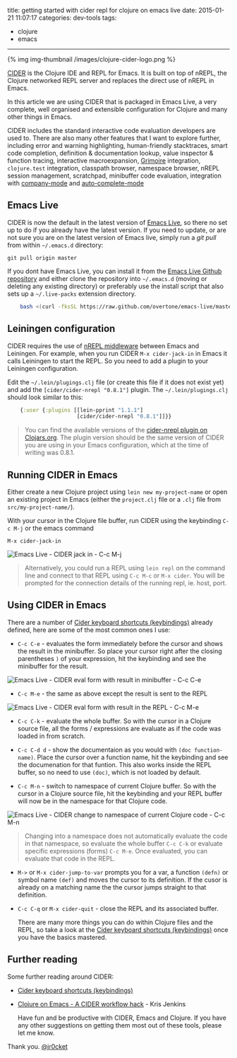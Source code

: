 title: getting started with cider repl for clojure on emacs live
date: 2015-01-21 11:07:17
categories: dev-tools
tags:
- clojure
- emacs
---
{% img img-thumbnail /images/clojure-cider-logo.png %}

  [CIDER](https://github.com/clojure-emacs/cider) is the Clojure IDE and REPL for Emacs.  It is built on top of nREPL, the Clojure networked REPL server and replaces the direct use of nREPL in Emacs.

  In this article we are using CIDER that is packaged in Emacs Live, a very complete, well organised and extensible configuration for Clojure and many other things in Emacs.

<!-- more -->
  
  CIDER includes the standard interactive code evaluation developers are used to.  There are also many other features that I want to explore further, including error and warning highlighting, human-friendly stacktraces, smart code completion, definition & documentation lookup, value inspector & function tracing, interactive macroexpansion, [Grimoire](http://conj.io/) integration, `clojure.test` integration, classpath browser, namespace browser, nREPL session management, scratchpad, minibuffer code evaluation, integration with [company-mode](http://company-mode.github.io/) and [auto-complete-mode](https://github.com/clojure-emacs/ac-cider)

## Emacs Live 

  CIDER is now the default in the latest version of [Emacs Live](http://overtone.github.io/emacs-live/), so there no set up to do if you already have the latest version.  If you need to update, or are not sure you are on the latest version of Emacs live, simply run a _git pull_ from within `~/.emacs.d` directory:
  
    git pull origin master
  
  If you dont have Emacs Live, you can install it from the [Emacs Live Github repository](https://github.com/overtone/emacs-live) and either clone the repository into `~/.emacs.d` (moving or deleting any existing directory) or preferably use the install script that also sets up a `~/.live-packs` extension directory.
  
```bash
    bash <(curl -fksSL https://raw.github.com/overtone/emacs-live/master/installer/install-emacs-live.sh)
```  

## Leiningen configuration

  CIDER requires the use of [nREPL middleware](https://github.com/clojure-emacs/cider-nrepl) between Emacs and Leiningen.  For example, when you run CIDER `M-x cider-jack-in` in Emacs it calls Leiningen to start the REPL.  So you need to add a plugin to your Leiningen configuration.
  
  Edit the `~/.lein/plugings.clj` file (or create this file if it does not exist yet) and add the `[cider/cider-nrepl "0.8.1"]` plugin.  The `~/.lein/plugings.clj` should look similar to this:
  
```clojure
    {:user {:plugins [[lein-pprint "1.1.1"]
                      [cider/cider-nrepl "0.8.1"]]}}
```

> You can find the available versions of the [cider-nrepl plugin on Clojars.org](https://clojars.org/cider/cider-nrepl).  The plugin version should be the same version of CIDER you are using in your Emacs configuration, which at the time of writing was 0.8.1.

## Running CIDER in Emacs

  Either create a new Clojure project using `lein new my-project-name` or open an existing project in Emacs (either the `project.clj` file or a `.clj` file from `src/my-project-name/`).
  
  With your cursor in the Clojure file buffer, run CIDER using the keybinding `C-c M-j` or the emacs command 
  
    M-x cider-jack-in

![Emacs Live - CIDER jack in - C-c M-j](/images/emacs-cider-started.png)

> Alternatively, you could run a REPL using `lein repl` on the command line and connect to that REPL using `C-c M-c` or `M-x cider`.  You will be prompted for the connection details of the running repl, ie. host, port.


## Using CIDER in Emacs

  There are a number of [Cider keyboard shortcuts (keybindings)](https://github.com/clojure-emacs/cider#keyboard-shortcuts) already defined, here are some of the most common ones I use:

* `C-c C-e` - evaluates the form immediately before the cursor and shows the result in the minibuffer.  So place your cursor right after the closing parentheses `)` of your expression, hit the keybinding and see the minibuffer for the result.

![Emacs Live - CIDER eval form with result in minibuffer - C-c C-e](/images/emacs-cider-eval-expression-minibuffer.png)

* `C-c M-e` - the same as above except the result is sent to the REPL

![Emacs Live - CIDER eval form with result in the REPL - C-c M-e](/images/emacs-cider-eval-expression-repl.png)

* `C-c C-k` - evaluate the whole buffer.  So with the cursor in a Clojure source file, all the forms / expressions are evaluate as if the code was loaded in from scratch.

* `C-c C-d d` - show the documentaion as you would with `(doc function-name)`.  Place the cursor over a function name, hit the keybinding and see the documenation for that funtion.  This also works inside the REPL buffer, so no need to use `(doc)`, which is not loaded by default. 

* `C-c M-n` - switch to namespace of current Clojure buffer.  So with the cursor in a Clojure source file, hit the keybinding and your REPL buffer will now be in the namespace for that Clojure code.

![Emacs Live - CIDER change to namespace of current Clojure code - C-c M-n](/images/emacs-cider-namespace-change.png)

> Changing into a namespace does not automatically evaluate the code in that namespace, so evaluate the whole buffer `C-c C-k` or evaluate specific expressions (forms) `C-c M-e`.  Once evaluated, you can evaluate that code in the REPL.

* `M->` or `M-x cider-jump-to-var` prompts you for a var, a function `(defn)` or symbol name `(def)` and moves the cursor to its definition.  If the cusor is already on a matching name the the cursor jumps straight to that definition.

* `C-c C-q` or `M-x cider-quit` - close the REPL and its associated buffer.
 
  There are many more things you can do within Clojure files and the REPL, so take a look at the [Cider keyboard shortcuts (keybindings)](https://github.com/clojure-emacs/cider#keyboard-shortcuts) once you have the basics mastered.


## Further reading 

  Some further reading around CIDER:
  
* [Cider keyboard shortcuts (keybindings)](https://github.com/clojure-emacs/cider#keyboard-shortcuts)
* [Clojure on Emacs - A CIDER workflow hack](http://blog.jenkster.com/2013/12/a-cider-excursion.html) - Kris Jenkins

  Have fun and be productive with CIDER, Emacs and Clojure.  If you have any other suggestions on getting them most out of these tools, please let me know.

Thank you.
[@jr0cket](https://twitter.com/jr0cket)
